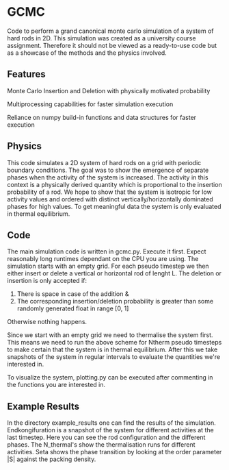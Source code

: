 # GCMC
Code to perform a grand canonical monte carlo simulation of a system of hard rods in 2D. This simulation was created as a university course assignment. Therefore it should not be viewed as a ready-to-use code but as a showcase of the methods and the physics involved. 

## Features
Monte Carlo Insertion and Deletion with physically motivated probability

Multiprocessing capabilities for faster simulation execution

Reliance on numpy build-in functions and data structures for faster execution

## Physics
This code simulates a 2D system of hard rods on a grid with periodic boundary conditions. The goal was to show the emergence of separate phases when the activity of the system is increased. The activity in this context is a physically derived quantity which is proportional to the insertion probability of a rod. We hope to show that the system is isotropic for low activity values and ordered with distinct vertically/horizontally dominated phases for high values. To get meaningful data the system is only evaluated in thermal equilibrium.

## Code
The main simulation code is written in gcmc.py. Execute it first. Expect reasonably long runtimes dependant on the CPU you are using.
The simulation starts with an empty grid. For each pseudo timestep we then either insert or delete a vertical or horizontal rod of lenght L. 
The deletion or insertion is only accepted if:
1. There is space in case of the addition &
2. The corresponding insertion/deletion probability is greater than some randomly generated float in range [0, 1]

Otherwise nothing happens.

Since we start with an empty grid we need to thermalise the system first. This means we need to run the above scheme for Ntherm pseudo timesteps to make certain that the system is in thermal equilibrium. 
After this we take snapshots of the system in regular intervals to evaluate the quantities we're interested in.

To visualize the system, plotting.py can be executed after commenting in the functions you are interested in.

## Example Results
In the directory example_results one can find the results of the simulation. Endkongifuration is a snapshot of the system for different activities at the last timestep. Here you can see the rod configuration and the different phases. The N_thermal's show the thermalisation runs for different activities. Seta shows the phase transition by looking at the order parameter |S| against the packing density.

